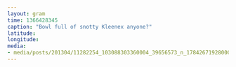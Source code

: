 ```yaml
---
layout: gram
time: 1366428345
caption: "Bowl full of snotty Kleenex anyone?"
latitude: 
longitude: 
media:
- media/posts/201304/11282254_103088303360004_39656573_n_17842671928000351.jpg
---
```

